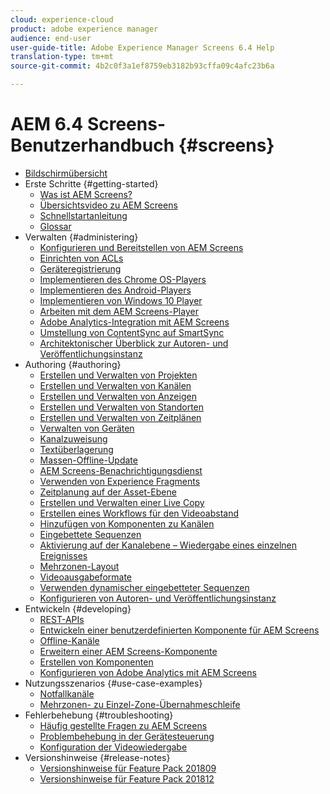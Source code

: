 ```yaml
---
cloud: experience-cloud
product: adobe experience manager
audience: end-user
user-guide-title: Adobe Experience Manager Screens 6.4 Help
translation-type: tm+mt
source-git-commit: 4b2c0f3a1ef8759eb3182b93cffa09c4afc23b6a

---
```



# AEM 6.4 Screens-Benutzerhandbuch {#screens}

+ [Bildschirmübersicht](home.md)
+ Erste Schritte {#getting-started}
   + [Was ist AEM Screens?](aem-screens-introduction.md)
   + [Übersichtsvideo zu AEM Screens](screens-concepts-feature-video-understand.md)
   + [Schnellstartanleitung](kickstart-for-aem-screens.md)
   + [Glossar  ](screens-glossary.md)
+ Verwalten {#administering}
   + [Konfigurieren und Bereitstellen von AEM Screens](configuring-screens-introduction.md)
   + [Einrichten von ACLs](setting-up-acls.md)
   + [Geräteregistrierung](device-registration.md)
   + [Implementieren des Chrome OS-Players ](implementing-chrome-os-player.md)
   + [Implementieren des Android-Players](implementing-android-player.md)
   + [Implementieren von Windows 10 Player](implementing-windows-player.md)
   + [Arbeiten mit dem AEM Screens-Player](working-with-screens-player.md)
   + [Adobe Analytics-Integration mit AEM Screens](adobe-analytics-integration-aem-screens.md)
   + [Umstellung von ContentSync auf SmartSync](smartsync.md)
   + [Architektonischer Überblick zur Autoren- und Veröffentlichungsinstanz](author-publish-architecture-overview.md)
+ Authoring {#authoring}
   + [Erstellen und Verwalten von Projekten](creating-a-screens-project.md)
   + [Erstellen und Verwalten von Kanälen](managing-channels.md)
   + [Erstellen und Verwalten von Anzeigen](managing-displays.md)
   + [Erstellen und Verwalten von Standorten](managing-locations.md)
   + [Erstellen und Verwalten von Zeitplänen](managing-schedules.md)
   + [Verwalten von Geräten](managing-devices.md)
   + [Kanalzuweisung](channel-assignment.md)
   + [Textüberlagerung](text-overlay.md)
   + [Massen-Offline-Update](bulk-offline-update.md)
   + [AEM Screens-Benachrichtigungsdienst](screens-notifications-service.md)
   + [Verwenden von Experience Fragments](experience-fragments-in-screens.md)
   + [Zeitplanung auf der Asset-Ebene](asset-level-scheduling.md)
   + [Erstellen und Verwalten einer Live Copy](managing-livecopy.md)
   + [Erstellen eines Workflows für den Videoabstand](creating-a-video-padding-workflow.md)
   + [Hinzufügen von Komponenten zu Kanälen](adding-components-to-a-channel.md)
   + [Eingebettete Sequenzen](embedded-sequences.md)
   + [Aktivierung auf der Kanalebene – Wiedergabe eines einzelnen Ereignisses](channel-level-activation.md)
   + [Mehrzonen-Layout](multi-zone-layout-aem-screens.md)
   + [Videoausgabeformate](generating-renditions.md)
   + [Verwenden dynamischer eingebetteter Sequenzen](dynamic-embedded-sequences.md)
   + [Konfigurieren von Autoren- und Veröffentlichungsinstanz](author-and-publish.md)
+ Entwickeln {#developing}
   + [REST-APIs](rest-api.md)
   + [Entwickeln einer benutzerdefinierten Komponente für AEM Screens](developing-custom-component-tutorial-develop.md)
   + [Offline-Kanäle](offline-channels.md)
   + [Erweitern einer AEM Screens-Komponente](extending-component-tutorial-develop.md)
   + [Erstellen von Komponenten](creating-components.md)
   + [Konfigurieren von Adobe Analytics mit AEM Screens](configuring-adobe-analytics-aem-screens.md)
+ Nutzungsszenarios {#use-case-examples}
   + [Notfallkanäle](emergency-channel.md)
   + [Mehrzonen- zu Einzel-Zone-Übernahmeschleife](multizone-to-singlezone.md)
+ Fehlerbehebung {#troubleshooting}
   + [Häufig gestellte Fragen zu AEM Screens](aem-screens-faqs.md)
   + [Problembehebung in der Gerätesteuerung](monitoring-screens.md)
   + [Konfiguration der Videowiedergabe](troubleshoot-videos.md)
+ Versionshinweise {#release-notes}
   + [Versionshinweise für Feature Pack 201809](screens-release-notes.md)
   + [Versionshinweise für Feature Pack 201812](release-notes-fp-201812.md)
